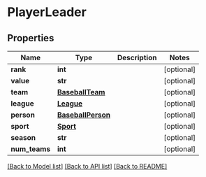 # PlayerLeader

## Properties
Name | Type | Description | Notes
------------ | ------------- | ------------- | -------------
**rank** | **int** |  | [optional] 
**value** | **str** |  | [optional] 
**team** | [**BaseballTeam**](BaseballTeam.md) |  | [optional] 
**league** | [**League**](League.md) |  | [optional] 
**person** | [**BaseballPerson**](BaseballPerson.md) |  | [optional] 
**sport** | [**Sport**](Sport.md) |  | [optional] 
**season** | **str** |  | [optional] 
**num_teams** | **int** |  | [optional] 

[[Back to Model list]](../README.md#documentation-for-models) [[Back to API list]](../README.md#documentation-for-api-endpoints) [[Back to README]](../README.md)

